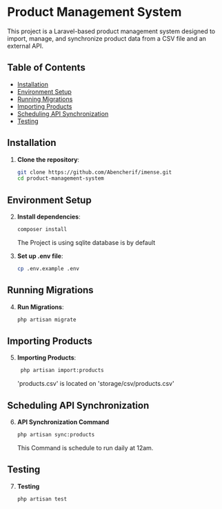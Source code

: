 # Product Management System

This project is a Laravel-based product management system designed to import, manage, and synchronize product data from a CSV file and an external API.

## Table of Contents

- [Installation](#installation)
- [Environment Setup](#environment-setup)
- [Running Migrations](#running-migrations)
- [Importing Products](#importing-products)
- [Scheduling API Synchronization](#scheduling-api-synchronization)
- [Testing](#testing)

## Installation

1. **Clone the repository**:
   ```bash
   git clone https://github.com/Abencherif/imense.git
   cd product-management-system
## Environment Setup
2. **Install dependencies**:
   ```bash
   composer install
   ```
   The Project is using sqlite database is by default


3. **Set up .env file**:
   ```bash
   cp .env.example .env
## Running Migrations
4. **Run Migrations**:
   ```bash
   php artisan migrate
## Importing Products
5. **Importing Products**:
   ```bash
    php artisan import:products
    ```
   'products.csv' is located on 'storage/csv/products.csv'
## Scheduling API Synchronization
6. **API Synchronization Command**
    ```bash
    php artisan sync:products
    ```
   This Command is schedule to run daily  at 12am.
## Testing
7. **Testing**
    ```bash
    php artisan test
